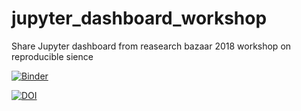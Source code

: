 # jupyter_dashboard_workshop
Share Jupyter dashboard from reasearch bazaar 2018 workshop on reproducible sience

[![Binder](https://mybinder.org/badge.svg)](https://mybinder.org/v2/gh/pernbo93/jupyter_dashboard_workshop/master)

[![DOI](https://zenodo.org/badge/120759707.svg)](https://zenodo.org/badge/latestdoi/120759707)

